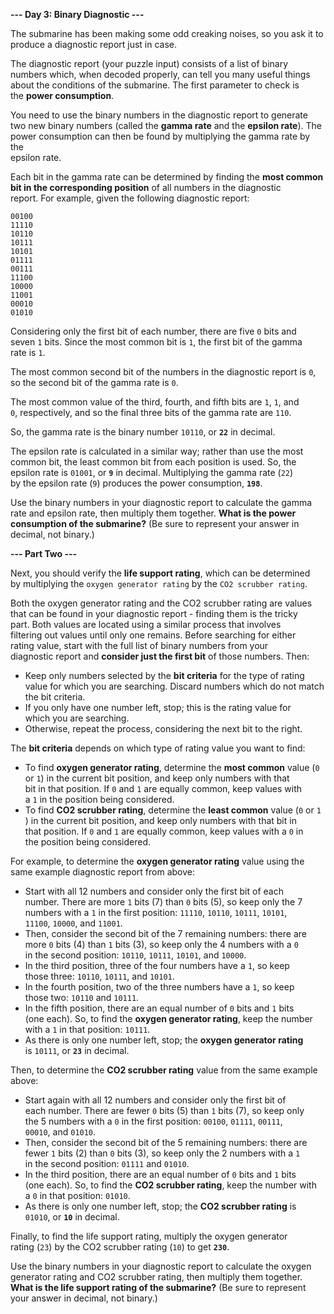 **--- Day 3: Binary Diagnostic ---**

The submarine has been making some odd creaking noises, so you ask it to  
produce a diagnostic report just in case.

The diagnostic report (your puzzle input) consists of a list of binary  
numbers which, when decoded properly, can tell you many useful things  
about the conditions of the submarine. The first parameter to check is  
the **power consumption**.

You need to use the binary numbers in the diagnostic report to generate  
two new binary numbers (called the **gamma rate** and the **epsilon rate**). The  
power consumption can then be found by multiplying the gamma rate by the  
epsilon rate.

Each bit in the gamma rate can be determined by finding the **most common  
bit in the corresponding position** of all numbers in the diagnostic  
report. For example, given the following diagnostic report:

```
00100
11110
10110
10111
10101
01111
00111
11100
10000
11001
00010
01010
```

Considering only the first bit of each number, there are five `0` bits and  
seven `1` bits. Since the most common bit is `1`, the first bit of the gamma  
rate is `1`.

The most common second bit of the numbers in the diagnostic report is `0`,  
so the second bit of the gamma rate is `0`.

The most common value of the third, fourth, and fifth bits are `1`, `1`, and  
`0`, respectively, and so the final three bits of the gamma rate are `110`.

So, the gamma rate is the binary number `10110`, or **`22`** in decimal.

The epsilon rate is calculated in a similar way; rather than use the most  
common bit, the least common bit from each position is used. So, the  
epsilon rate is `01001`, or **`9`** in decimal. Multiplying the gamma rate (`22`)  
by the epsilon rate (`9`) produces the power consumption, **`198`**.

Use the binary numbers in your diagnostic report to calculate the gamma  
rate and epsilon rate, then multiply them together. **What is the power  
consumption of the submarine?** (Be sure to represent your answer in  
decimal, not binary.)

**--- Part Two ---**

Next, you should verify the **life support rating**, which can be determined  
by multiplying the `oxygen generator rating` by the `CO2 scrubber rating`.

Both the oxygen generator rating and the CO2 scrubber rating are values  
that can be found in your diagnostic report - finding them is the tricky  
part. Both values are located using a similar process that involves  
filtering out values until only one remains. Before searching for either  
rating value, start with the full list of binary numbers from your  
diagnostic report and **consider just the first bit** of those numbers. Then:

* Keep only numbers selected by the **bit criteria** for the type of rating  
  value for which you are searching. Discard numbers which do not match  
  the bit criteria.
* If you only have one number left, stop; this is the rating value for  
  which you are searching.
* Otherwise, repeat the process, considering the next bit to the right.

The **bit criteria** depends on which type of rating value you want to find:

* To find **oxygen generator rating**, determine the **most common** value (`0`  
  or `1`) in the current bit position, and keep only numbers with that  
  bit in that position. If `0` and `1` are equally common, keep values with  
  a `1` in the position being considered.
* To find **CO2 scrubber rating**, determine the **least common** value (`0` or `1`  
  ) in the current bit position, and keep only numbers with that bit in  
  that position. If `0` and `1` are equally common, keep values with a `0` in  
  the position being considered.

For example, to determine the **oxygen generator rating** value using the  
same example diagnostic report from above:

* Start with all 12 numbers and consider only the first bit of each  
  number. There are more `1` bits (7) than `0` bits (5), so keep only the 7  
  numbers with a `1` in the first position: `11110`, `10110`, `10111`, `10101`,  
  `11100`, `10000`, and `11001`.
* Then, consider the second bit of the 7 remaining numbers: there are  
  more `0` bits (4) than `1` bits (3), so keep only the 4 numbers with a `0`  
  in the second position: `10110`, `10111`, `10101`, and `10000`.
* In the third position, three of the four numbers have a `1`, so keep  
  those three: `10110`, `10111`, and `10101`.
* In the fourth position, two of the three numbers have a `1`, so keep  
  those two: `10110` and `10111`.
* In the fifth position, there are an equal number of `0` bits and `1` bits  
  (one each). So, to find the **oxygen generator rating**, keep the number  
  with a `1` in that position: `10111`.
* As there is only one number left, stop; the **oxygen generator rating**  
  is `10111`, or **`23`** in decimal.

Then, to determine the **CO2 scrubber rating** value from the same example above:

* Start again with all 12 numbers and consider only the first bit of  
  each number. There are fewer `0` bits (5) than `1` bits (7), so keep only  
  the 5 numbers with a `0` in the first position: `00100`, `01111`, `00111`,  
  `00010`, and `01010`.
* Then, consider the second bit of the 5 remaining numbers: there are  
  fewer `1` bits (2) than `0` bits (3), so keep only the 2 numbers with a `1`  
  in the second position: `01111` and `01010`.
* In the third position, there are an equal number of `0` bits and `1` bits  
  (one each). So, to find the **CO2 scrubber rating**, keep the number with  
  a `0` in that position: `01010`.
* As there is only one number left, stop; the **CO2 scrubber rating** is  
  `01010`, or **`10`** in decimal.

Finally, to find the life support rating, multiply the oxygen generator  
rating (`23`) by the CO2 scrubber rating (`10`) to get **`230`**.

Use the binary numbers in your diagnostic report to calculate the oxygen  
generator rating and CO2 scrubber rating, then multiply them together.  
**What is the life support rating of the submarine?** (Be sure to represent  
your answer in decimal, not binary.)